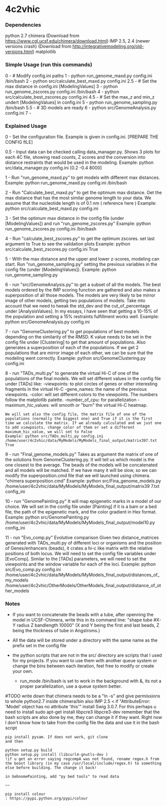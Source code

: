 # 4c2vhic

### Dependencies
python 2.7
chimera (Download from https://www.cgl.ucsf.edu/chimera/download.html)
IMP 2.5, 2.4 (newer versions crash) (Download from http://integrativemodeling.org/old-versions.html)
matplotlib


### Simple Usage (run this commands)
0 - # Modify config.ini paths
1 - python run_genome_maxd.py config.ini /bin/bash
2 - python src/calculate_best_maxd.py config.ini
2.5 - # Set the max distance in config.ini [ModelingValues]
3 - python run_genome_zscores.py config.ini /bin/bash
4 - python src/calculate_best_zscores.py config.ini
4.5 - # Set the max_z and min_z undert [ModelingValues] in config.ini
5 - python run_genome_sampling.py /bin/bash
5.5 - # 3D models are ready
6 - python src/GenomeAnalysis.py config.ini
7 - 

### Explained Usage
0 - Set the configuration file. Example is given in config.ini. [PREPARE THE CONFIG fILE]

0.5 - Input data can be checked calling data_manager.py. Shows 3 plots for each 4C file, showing read counts, Z scores and the conversion into distance restraints that would be used in the modeling.
      Example: python src/data_manager.py config.ini [0.2 -0.4 8000]  

1 - Run "run_genome_maxd.py" to get models with different max distances.
    Example: python run_genome_maxd.py config.ini /bin/bash 

2 - Run "Calculate_best_maxd.py" to get the optimum max distance. Get the max distance that has the most similar genome length to your data. We assume that the nucleotide length is of 0.1 nm ( reference here )
    Example: python src/calculate_best_maxd.py config.ini

3 - Set the optimum max distance in the config file (under [ModelingValues]) and run "run_genome_zscores.py"
    Example: python run_genome_zscores.py config.ini /bin/bash

4 - Run "calculate_best_zscores.py" to get the optimum zscores. set last argument to True to see the validation plots
    Example: python src/calculate_best_zscores.py config.ini True

5 - With the max distance and the upper and lower z-scores, modeling can start. Run "run_genome_sampling.py" setting the previous variables in the config file (under [ModelingValues]).
    Example: python run_genome_sampling.py

6 - run "src/GenomeAnalysis.py" to get a subset of all the models. The best models ordered by the IMP scoring function are gathered and also makes a superposition of all those models. The models are very likely to be mirror image of other models, getting two populations of models.
    Take into account that we need to tweak the std_dev and the cut_of_percentage under [AnalysisValues]. In my essays, I have seen that getting a 10-15% of the population and setting a 15% restraints fulfillment works well. 
    Example: python src/GenomeAnalysis.py config.ini 

7 - run "GenomeClustering.py" to get populations of best models depending on the similarity of the RMSD.
    K value needs to be set in the config file under [Clustering] to get that amount of populations. Also generates a superposition of each of the populations. If we get 2 populations that are mirror image of each other, we can be sure that the modeling went correctly.
    Example: python src/GenomeClustering.py config.ini

8 - run "TADs_multi.py" to generate the virtual Hi-C of one of the populations of the final models. We will set different values in the config file under [TADs] like:
    -viewpoints: to plot circles of genes or other interesting fragments in the virtual Hi-C
    -gene_names: the name of the previous viewpoints.
    -color: will set different colors to the viewpoints. The numbers follow the matplotlib palette.
    -number_of_cpu: for parallelization
    -maximum_hic_values: will smooth or "burn" the virtual Hi-C heatmap.

    We will set also the config file, the matrix file of one of the populations (normally the biggest one) and True if it is the first time we calculate the matrix. If we already calculated and we just one to add viewpoints, change color of them or set a different maximum_hic_value, we will set to False
    Example: python src/TADs_multi.py config.ini /home/user/4c2vhic/data/MyModels/MyModels_final_output/matrix397.txt True
    
9 - run "Final_genome_models.py"
    Takes as argument the matrix of one of the solutions from GenomeClustering.py. It will tell us which model is the one closest to the average. The beads of the models will be concatenated and all models will be matched. If we have many it will be slow, so we can modify the superposition.cmd file that we will launched using chimera. "chimera superposition.cmd" 
    Example: python src/Fina_genome_models.py /home/user/4c2vhic/data/MyModels/MyModels_final_output/matrix39
    7.txt config_ini

10 - run "GenomePainting.py"
    It will map epigenetic marks in a model of our choice. We will set in the config file under [Painting] if it is a bam or a bed file, the path of the epigenetic mark, and the color gradient in Hex format.
    Example: python src/GenomePainting.py /home/user/4c2vhic/data/MyModels/MyModels_final_output/model10.py config_ini

11 - run "Evo_comp.py" Evolutive comparison
    Given two distance_matrices generated with TADs_multi.py of different loci or organisms and the position of Genes/enhancers (beads), it crates a hi-c like matrix with the relative positions of both locus. We will need to set the config file variables under [EvoComp]. Similar to the [TADs] parameters, we will need to set the viewpoints and the window variable for each of the loci.
    Example: python src/Evo_comp.py config.ini /home/user/4c2vhic/data/MyModels/MyModels_final_output/distances_of_my_models /home/user/4c2vhic/OtherModels/OtherModels_final_output/distance_of_other_models

### Notes

- If you want to concatenate the beads with a tube, after openning the model in UCSF-Chimera, write this in its command line: "shape tube #X-Y radius Z bandlength 10000" (X and Y being the first and last beads, Z being the thickness of tube in Angstroms.)

- All the data will be stored under a directory with the same name as the prefix set in the config file
- the python scripts that are not in the src/ directory are scripts that I used for my projects. If you want to use them with another queue system or change the bins between each iteration, feel free to modify or create your own.
    * run_mode /bin/bash is set to work in the background with &, its not a proper parallelization, use a queue system better.

#TODO
    write down that chimera needs to be a "ln -s" and give permissions to whole python2.7 inside chimera/bin also
    IMP 2.5 <
    if "AttributeError: 'Model' object has no attribute 'this'"
    install Swig 3.0.7. For this perhaps u need to install sudo apt-get install libpcre3 libpcre3-dev
    remember that the bash scripts are also done by me, they can change it if they want. Right now I don't know how to take from the config file the data and use it in the bash script

    pip install pysam. If does not work, git clone 
    and then 

    python setup.py build
    python setup.py install (libcurl4-gnutls-dev )
    !if u get an error saying regcompA was not found, rename regex.h from the boost library (in my case /usr/local/include/regex.h) to something else before building. The change it back!

    in GebnomePainting, add "py bed tools" to read data

    ~~

    pip install colour
    : https://pypi.python.org/pypi/colour

